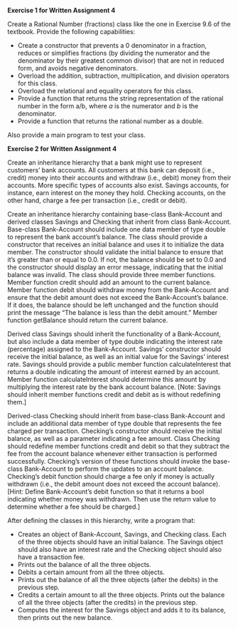**Exercise 1 for Written Assignment 4**

Create a Rational Number (fractions) class like the one in Exercise 9.6 of the textbook. Provide the following capabilities:

- Create a constructor that prevents a 0 denominator in a fraction, reduces or simplifies fractions (by dividing the numerator and the denominator by their greatest common divisor) that are not in reduced form, and avoids negative denominators.
- Overload the addition, subtraction, multiplication, and division operators for this class.
- Overload the relational and equality operators for this class.
- Provide a function that returns the string representation of the rational number in the form a/b, where *a* is the numerator and *b* is the denominator.
- Provide a function that returns the rational number as a double.

Also provide a main program to test your class. 



**Exercise 2 for Written Assignment 4**

Create an inheritance hierarchy that a bank might use to represent customers’ bank accounts. All customers at this bank can deposit (i.e., credit) money into their accounts and withdraw (i.e., debit) money from their accounts. More specific types of accounts also exist. Savings accounts, for instance, earn interest on the money they hold. Checking accounts, on the other hand, charge a fee per transaction (i.e., credit or debit).

Create an inheritance hierarchy containing base-class Bank-Account and derived classes Savings and Checking that inherit from class Bank-Account. Base-class Bank-Account should include one data member of type double to represent the bank account’s balance. The class should provide a constructor that receives an initial balance and uses it to initialize the data member. The constructor should validate the initial balance to ensure that it’s greater than or equal to 0.0. If not, the balance should be set to 0.0 and the constructor should display an error message, indicating that the initial balance was invalid. The class should provide three member functions. Member function credit should add an amount to the current balance. Member function debit should withdraw money from the Bank-Account and ensure that the debit amount does not exceed the Bank-Account’s balance. If it does, the balance should be left unchanged and the function should print the message “The balance is less than the debit amount.” Member function getBalance should return the current balance.

Derived class Savings should inherit the functionality of a Bank-Account, but also include a data member of type double indicating the interest rate (percentage) assigned to the Bank-Account. Savings’ constructor should receive the initial balance, as well as an initial value for the Savings’ interest rate. Savings should provide a public member function calculateInterest that returns a double indicating the amount of interest earned by an account. Member function calculateInterest should determine this amount by multiplying the interest rate by the bank account balance. [Note: Savings should inherit member functions credit and debit as is without redefining them.]

Derived-class Checking should inherit from base-class Bank-Account and include an additional data member of type double that represents the fee charged per transaction. Checking’s constructor should receive the initial balance, as well as a parameter indicating a fee amount. Class Checking should redefine member functions credit and debit so that they subtract the fee from the account balance whenever either transaction is performed successfully. Checking’s version of these functions should invoke the base-class Bank-Account to perform the updates to an account balance. Checking’s debit function should charge a fee only if money is actually withdrawn (i.e., the debit amount does not exceed the account balance). [Hint: Define Bank-Account’s debit function so that it returns a bool indicating whether money was withdrawn. Then use the return value to determine whether a fee should be charged.]

After defining the classes in this hierarchy, write a program that:

- Creates an object of Bank-Account, Savings, and Checking class. Each of the three objects should have an initial balance. The Savings object should also have an interest rate and the Checking object should also have a transaction fee.
- Prints out the balance of all the three objects.
- Debits a certain amount from all the three objects.
- Prints out the balance of all the three objects (after the debits) in the previous step.
- Credits a certain amount to all the three objects. Prints out the balance of all the three objects (after the credits) in the previous step.
- Computes the interest for the Savings object and adds it to its balance, then prints out the new balance.